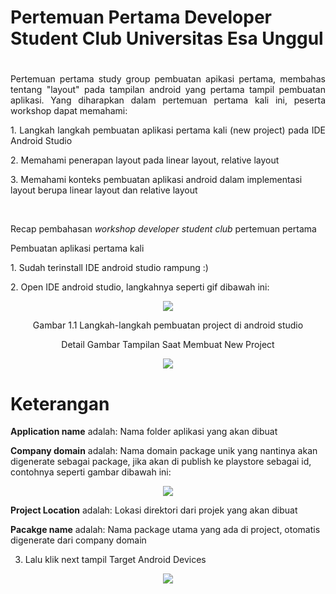 # Pertemuan Pertama Developer Student Club Universitas Esa Unggul <h1>



<p align="justify"> Pertemuan pertama study group pembuatan apikasi pertama, membahas tentang "layout" pada tampilan android yang pertama tampil pembuatan aplikasi. Yang diharapkan dalam pertemuan pertama kali ini, peserta workshop dapat memahami:</p>

<p align="justify">
1. Langkah langkah pembuatan aplikasi pertama kali (new project) pada IDE Android Studio</p>
2. Memahami penerapan layout pada linear layout, relative layout</p>
3. Memahami konteks pembuatan aplikasi android dalam implementasi layout berupa linear layout dan relative layout</p><br/>

Recap pembahasan *workshop developer student club* pertemuan pertama

Pembuatan aplikasi pertama kali
<p align="justify">
1. Sudah terinstall IDE android studio rampung :)</p>
2. Open IDE android studio, langkahnya seperti gif dibawah ini:

<p align="center"> <img src ="../../DevStudyGroup/assets-doc/Step-New-Project.gif"</p>

<p align="center"> Gambar 1.1 Langkah-langkah pembuatan project di android studio </p>

<center> Detail Gambar Tampilan Saat Membuat New Project </center>
<p align="center">
<img src="../../DevStudyGroup/assets-doc/New-Project.png">
</p>

<h1>Keterangan</h1>

**Application name** adalah:
Nama folder aplikasi yang akan dibuat</p>
**Company domain** adalah:
Nama domain package unik yang nantinya akan digenerate sebagai package, jika akan di publish ke playstore sebagai id, contohnya seperti gambar dibawah ini:

<p align="center">
<img src="../../DevStudyGroup/assets-doc/Company-Domain.png">
</p>

**Project Location** adalah:
Lokasi direktori dari projek yang akan dibuat

**Pacakge  name** adalah:
Nama package utama yang ada di project, otomatis digenerate dari company domain<br/>

3. Lalu klik next tampil Target Android Devices
<p align="center">
<img src="../../DevStudyGroup/assets-doc/Android-Devices.png">
</p>